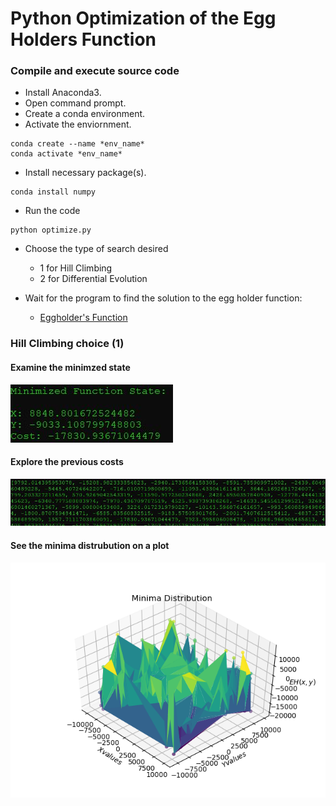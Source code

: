 # Python Optimization of the Egg Holders Function 

### Compile and execute source code 

* Install Anaconda3.
* Open command prompt. 
* Create a conda environment. 
* Activate the enviornment.
```
conda create --name *env_name*
conda activate *env_name*
```

* Install necessary package(s). 
```
conda install numpy
```

* Run the code 
```
python optimize.py
```

* Choose the type of search desired 
	* 1 for Hill Climbing  
	* 2 for Differential Evolution 

* Wait for the program to find the solution to the egg holder function: 
	* [Eggholder's Function](https://github.com/njenn001/cs480/blob/master/PY_Optimization/eH.JPG)


### Hill Climbing choice (1)

#### Examine the minimzed state
![Example Solution](https://github.com/njenn001/cs480/blob/master/PY_Optimization/Solution.JPG)


#### Explore the previous costs
![Example Costs](https://github.com/njenn001/cs480/blob/master/PY_Optimization/costs.JPG)

#### See the minima distrubution on a plot  
![Example Plot](https://github.com/njenn001/cs480/blob/master/PY_Optimization/exampleFig.png)

